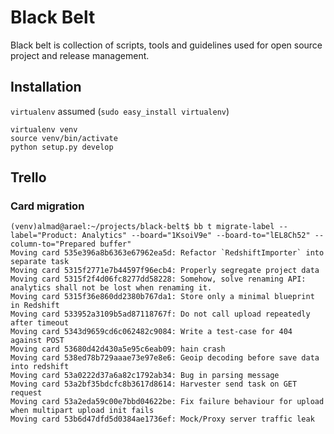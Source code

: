 # Black Belt

Black belt is collection of scripts, tools and guidelines used for open source project and release management. 

## Installation

`virtualenv` assumed (`sudo easy_install virtualenv`)

```
virtualenv venv
source venv/bin/activate
python setup.py develop
```

## Trello

### Card migration

```
(venv)almad@arael:~/projects/black-belt$ bb t migrate-label --label="Product: Analytics" --board="1KsoiV9e" --board-to="lEL8Ch52" --column-to="Prepared buffer"
Moving card 535e396a8b6363e67962ea5d: Refactor `RedshiftImporter` into separate task
Moving card 5315f2771e7b44597f96ecb4: Properly segregate project data
Moving card 5315f2f4d06fc8277dd58228: Somehow, solve renaming API: analytics shall not be lost when renaming it.
Moving card 5315f36e860dd2380b767da1: Store only a minimal blueprint in Redshift
Moving card 533952a3109b5ad87118767f: Do not call upload repeatedly after timeout
Moving card 5343d9659cd6c062482c9084: Write a test-case for 404 against POST
Moving card 53680d42d430a5e95c6eab09: hain crash
Moving card 538ed78b729aaae73e97e8e6: Geoip decoding before save data into redshift
Moving card 53a0222d37a6a82c1792ab34: Bug in parsing message
Moving card 53a2bf35bdcfc8b3617d8614: Harvester send task on GET request
Moving card 53a2eda59c00e7bbd04622be: Fix failure behaviour for upload when multipart upload init fails
Moving card 53b6d47dfd5d0384ae1736ef: Mock/Proxy server traffic leak
```
